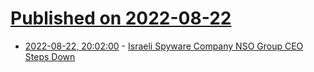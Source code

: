 # [Published on 2022-08-22](index.md)

* [2022-08-22, 20:02:00](https://it.slashdot.org/story/22/08/22/1832252/israeli-spyware-company-nso-group-ceo-steps-down?utm_source=rss1.0mainlinkanon&utm_medium=feed) - [Israeli Spyware Company NSO Group CEO Steps Down](https://it.slashdot.org/story/22/08/22/1832252/israeli-spyware-company-nso-group-ceo-steps-down?utm_source=rss1.0mainlinkanon&utm_medium=feed)

